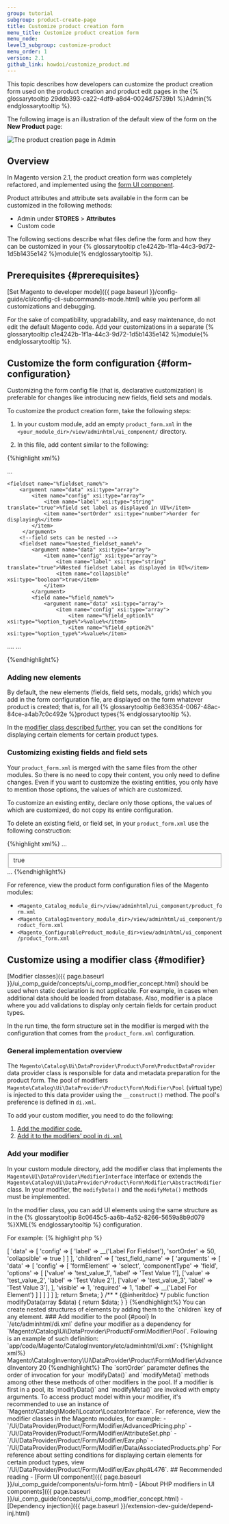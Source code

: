 ```yaml
---
group: tutorial
subgroup: product-create-page
title: Customize product creation form
menu_title: Customize product creation form
menu_node:
level3_subgroup: customize-product
menu_order: 1
version: 2.1
github_link: howdoi/customize_product.md
---
```


This topic describes how developers can customize the product creation form used on the product creation and product edit pages in the {% glossarytooltip 29ddb393-ca22-4df9-a8d4-0024d75739b1 %}Admin{% endglossarytooltip %}.

The following image is an illustration of the default view of the form on the **New Product** page:

<img src="{{ site.baseurl }}/common/images/product_pmg.png" alt="The product creation page in Admin">

## Overview

In Magento version 2.1, the product creation form was completely refactored, and implemented using the [form UI component](http://devdocs.magento.com/guides/v2.1/ui_comp_guide/components/ui-form.html).

Product attributes and attribute sets available in the form can be customized in the following methods:

* Admin under **STORES** > **Attributes**  
* Custom code

The following sections describe what files define the form and how they can be customized in your {% glossarytooltip c1e4242b-1f1a-44c3-9d72-1d5b1435e142 %}module{% endglossarytooltip %}.

## Prerequisites {#prerequisites}

[Set Magento to developer mode]({{ page.baseurl }}/config-guide/cli/config-cli-subcommands-mode.html) while you perform all customizations and debugging.

<div class="bs-callout bs-callout-info" id="info" markdown="1">
For the sake of compatibility, upgradability, and easy maintenance, do not edit the default Magento code. Add your customizations in a separate {% glossarytooltip c1e4242b-1f1a-44c3-9d72-1d5b1435e142 %}module{% endglossarytooltip %}.
</div>

## Customize the form configuration {#form-configuration}

Customizing the form config file (that is, declarative customization) is preferable for changes like introducing new fields, field sets and modals.

To customize the product creation form, take the following steps:

1. In your custom module, add an empty `product_form.xml` in the `<your_module_dir>/view/adminhtml/ui_component/` directory.

2. In this file, add content similar to the following:

{%highlight xml%}
<form xmlns:xsi="http://www.w3.org/2001/XMLSchema-instance" xsi:noNamespaceSchemaLocation="urn:magento:module:Magento_Ui:etc/ui_configuration.xsd">

...

    <fieldset name="%fieldset_name%">
        <argument name="data" xsi:type="array">
            <item name="config" xsi:type="array">
                <item name="label" xsi:type="string" translate="true">%field set label as displayed in UI%</item>
                <item name="sortOrder" xsi:type="number">%order for displaying%</item>
            </item>
         </argument>
        <!--field sets can be nested -->
        <fieldset name="%nested_fieldset_name%">
            <argument name="data" xsi:type="array">
                <item name="config" xsi:type="array">
                    <item name="label" xsi:type="string" translate="true">%Nested fieldset Label as displayed in UI%</item>
                    <item name="collapsible" xsi:type="boolean">true</item>
                </item>
            </argument>  
            <field name="%field_name%">
    			<argument name="data" xsi:type="array">
                    <item name="config" xsi:type="array">
                        <item name="%field_option1%" xsi:type="%option_type%">%value%</item>
                        <item name="%field_option2%" xsi:type="%option_type%">%value%</item>
....
                    </item>
                </argument>
            </field>
        </fieldset>
    </fieldset>
...
</form>
{%endhighlight%}

### Adding new elements

By default, the new elements (fields, field sets, modals, grids) which you add in the form configuration file, are displayed on the form whatever product is created; that is, for all {% glossarytooltip 6e836354-0067-48ac-84ce-a4ab7c0c492e %}product types{% endglossarytooltip %}.

In the [modifier class described further](#modifier), you can set the conditions for displaying certain elements for certain product types.

### Customizing existing fields and field sets
Your `product_form.xml` is merged with the same files from the other modules. So there is no need to copy their content, you only need to define changes. Even if you want to customize the existing entities, you only have to mention those options, the values of which are customized.

To customize an existing entity, declare only those options, the values of which are customized, do not copy its entire configuration.

To delete an existing field, or field set, in your `product_form.xml` use the following construction:

{%highlight xml%}
...
    <fieldset name="%fieldset_name%">
        <argument name="data" xsi:type="array">
            <item name="disabled" xsi:type="boolean">true</item>
        </argument>
    </fieldset>
...
{%endhighlight%}


For reference, view the product form configuration files of the Magento modules:

- `<Magento_Catalog_module_dir>/view/adminhtml/ui_component/product_form.xml`
- `<Magento_CatalogInventory_module_dir>/view/adminhtml/ui_component/product_form.xml`
- `<Magento_ConfigurableProduct_module_dir>view/adminhtml/ui_component/product_form.xml`

## Customize using a modifier class {#modifier}

[Modifier classes]({{ page.baseurl }}/ui_comp_guide/concepts/ui_comp_modifier_concept.html) should be used when static declaration is not applicable. For example, in cases when additional data should be loaded from database. Also, modifier is a place where you add validations to display only certain fields for certain product types.

In the run time, the form structure set in the modifier is merged with the configuration that comes from the `product_form.xml` configuration.

### General implementation overview

The `Magento\Catalog\Ui\DataProvider\Product\Form\ProductDataProvider` data provider class is responsible for data and metadata preparation for the product form. The pool of modifiers `Magento\Catalog\Ui\DataProvider\Product\Form\Modifier\Pool` (virtual type) is injected to this data provider using the `__construct()` method. The pool's preference is defined in `di.xml`.

To add your custom modifier, you need to do the following:

1. [Add the modifier code.](#modifier)
2. [Add it to the modifiers' pool in `di.xml`](#pool)


### Add your modifier

In your custom module directory, add the modifier class that implements the `Magento\UI\DataProvider\ModifierInterface` interface or extends the `Magento\Catalog\Ui\DataProvider\Product\Form\Modifier\AbstractModifier`class. In your modifier, the `modifyData()` and the `modifyMeta()` methods must be implemented.

In the modifier class, you can add UI elements using the same structure as in the {% glossarytooltip 8c0645c5-aa6b-4a52-8266-5659a8b9d079 %}XML{% endglossarytooltip %} configuration.

For example:
{% highlight php %}

<?php

use Magento\Catalog\Ui\DataProvider\Product\Form\Modifier\AbstractModifier;

class Example extends AbstractModifier
{
    public function modifyMeta(array $meta)
    {
        $meta['test_fieldset_name'] = [
            'arguments' => [
                'data' => [
                    'config' => [
                        'label' => __('Label For Fieldset'),
                        'sortOrder' => 50,
                        'collapsible' => true
                    ]
                ]
            ],
            'children' => [
                'test_field_name' => [
                    'arguments' => [
                        'data' => [
                            'config' => [
                                'formElement' => 'select',
                                'componentType' => 'field',
                                'options' => [
                                    ['value' => 'test_value_1', 'label' => 'Test Value 1'],
                                    ['value' => 'test_value_2', 'label' => 'Test Value 2'],
                                    ['value' => 'test_value_3', 'label' => 'Test Value 3'],
                                ],
                                'visible' => 1,
                                'required' => 1,
                                'label' => __('Label For Element')
                            ]
                        ]
                    ]
                ]
            ]
        ];

 return $meta;
    }

    /**
     * {@inheritdoc}
     */
    public function modifyData(array $data)
    {
        return $data;
    }
}
{%endhighlight%}

You can create nested structures of elements by adding them to the `children` key of any element.

### Add modifier to the pool {#pool}
In `<your_module_dir>/etc/adminhtml/di.xml` define your modifier as a dependency for `Magento\Catalog\Ui\DataProvider\Product\Form\Modifier\Pool`.


Following is an example of such definition:

`app/code/Magento/CatalogInventory/etc/adminhtml/di.xml`:

{%highlight xml%}
     <virtualType name="Magento\Catalog\Ui\DataProvider\Product\Form\Modifier\Pool">
        <arguments>
            <argument name="modifiers" xsi:type="array">
                <item name="advancedInventory" xsi:type="array">
                    <item name="class" xsi:type="string">Magento\CatalogInventory\Ui\DataProvider\Product\Form\Modifier\AdvancedInventory</item>
                    <item name="sortOrder" xsi:type="number">20</item>
                </item>
            </argument>
        </arguments>
    </virtualType>
{%endhighlight%}

The `sortOrder` parameter defines the order of invocation for your `modifyData()` and `modifyMeta()` methods among other these methods of other modifiers in the pool. If a modifier is first in a pool, its `modifyData()` and `modifyMeta()` are invoked with empty arguments.

To access product model within your modifier, it's recommended to use an instance of `Magento\Catalog\Model\Locator\LocatorInterface`.


For reference, view the modifier classes in the Magento modules, for example:

- `<Magento_Catalog_module_dir>/Ui/DataProvider/Product/Form/Modifier/AdvancedPricing.php`
- `<Magento_Catalog_module_dir>/Ui/DataProvider/Product/Form/Modifier/AttributeSet.php`
- `<Magento_Catalog_module_dir>/Ui/DataProvider/Product/Form/Modifier/Eav.php`
- `<Magento_ConfigurableProduct_module_dir>/Ui/DataProvider/Product/Form/Modifier/Data/AssociatedProducts.php`


For reference about setting conditions for displaying certain elements for certain product types, view `<Magento_Catalog_module_dir>/Ui/DataProvider/Product/Form/Modifier/Eav.php#L476`.

## Recommended reading

 - [Form UI component]({{ page.baseurl }}/ui_comp_guide/components/ui-form.html)
 - [About PHP modifiers in UI components]({{ page.baseurl }}/ui_comp_guide/concepts/ui_comp_modifier_concept.html)
 - [Dependency injection]({{ page.baseurl }}/extension-dev-guide/depend-inj.html)
